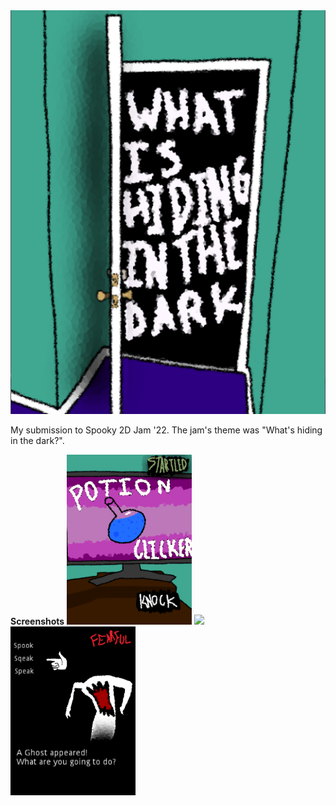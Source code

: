 ﻿
<img src="screenshots/title.png" />

My submission to Spooky 2D Jam '22. The jam's theme was "What's hiding in the dark?".

**Screenshots**
<img src="screenshots/screenshot-1.png" width="200" /> <img src="screenshots/screenshot-2.png" width="200" /> <img src="screenshots/screenshot-3.png" width="200" />